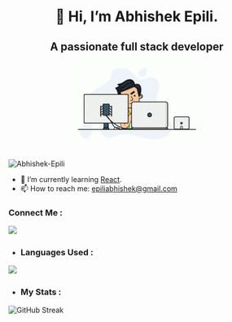 <div align= "center">
  <h1>👋 Hi, I’m Abhishek Epili.</h1>
  <h2> A passionate full stack developer</h2>
  <img width="50%" src="header.gif">
</div> 
<br/>
<p align="left"> <img src="https://komarev.com/ghpvc/?username=Abhishek-Epii&label=Profile%20views&color=0e75b6&style=flat" alt="Abhishek-Epili" /> </p>

- 🌱 I’m currently learning <a href="https://react.dev/">React</a>.
- 📫 How to reach me: epiliabhishek@gmail.com

### **Connect Me** :
<a href="https://www.linkedin.com/in/abhishek-epili/"><img width="70" src="https://static.vecteezy.com/system/resources/previews/018/930/587/original/linkedin-logo-linkedin-icon-transparent-free-png.png"></a><br/>

- ### **Languages Used** :
<img src="https://github-readme-stats.vercel.app/api/top-langs?username=Abhishek-Epili&show_icons=true&locale=en&layout=compact">

- ### **My Stats** :
![GitHub Streak](http://github-readme-streak-stats.herokuapp.com?user=Abhishek-Epili&theme=dark&background=000000)
